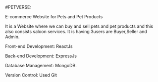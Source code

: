#PETVERSE:

E-commerce Website for Pets and Pet Products

It is a Website where we can buy and sell pets and pet products and this also consists saloon services. It is having 3users are Buyer,Seller and Admin.

Front-end Development: ReactJs

Back-end Development: ExpressJs

Database Management: MongoDB.

Version Control: Used Git

